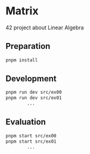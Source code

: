 # Matrix

42 project about Linear Algebra

## Preparation

```bash
pnpm install
```

## Development

```bash
pnpm run dev src/ex00
pnpm run dev src/ex01
		...
```

## Evaluation

```bash
pnpm start src/ex00
pnpm start src/ex01
		...
```
